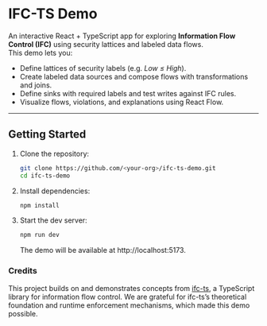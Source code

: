 # IFC-TS Demo

An interactive React + TypeScript app for exploring **Information Flow Control (IFC)** using security lattices and labeled data flows.  
This demo lets you:

- Define lattices of security labels (e.g. *Low ≤ High*).  
- Create labeled data sources and compose flows with transformations and joins.  
- Define sinks with required labels and test writes against IFC rules.  
- Visualize flows, violations, and explanations using React Flow.

---

## Getting Started

1. Clone the repository:
   ```bash
   git clone https://github.com/<your-org>/ifc-ts-demo.git
   cd ifc-ts-demo
   ```
2. Install dependencies:
   ```bash
   npm install
   ```
3. Start the dev server:
   ```bash
   npm run dev
   ```
   The demo will be available at http://localhost:5173.

### Credits

This project builds on and demonstrates concepts from [ifc-ts]([https://www.genome.gov/](https://github.com/willardthor/ifc-ts)),
a TypeScript library for information flow control. We are grateful for ifc-ts’s theoretical foundation and runtime enforcement mechanisms, which made this demo possible.
